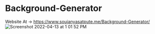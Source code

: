 # Background-Generator
Website At -> https://www.soujanyasatpute.me/Background-Generator/
![Screenshot 2022-04-13 at 1 01 52 PM](https://user-images.githubusercontent.com/99108578/163123766-31a6ae01-6665-4524-8abe-a7f4c380610e.png)
